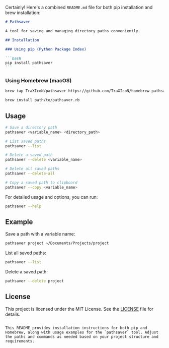 Certainly! Here's a combined `README.md` file for both pip installation and brew installation:

````markdown
# Pathsaver

A tool for saving and managing directory paths conveniently.

## Installation

### Using pip (Python Package Index)

```bash
pip install pathsaver
```
````

### Using Homebrew (macOS)

```bash
brew tap TraXIcoN/pathsaver https://github.com/TraXIcoN/homebrew-pathsaver.git

brew install path/to/pathsaver.rb
```

## Usage

```bash
# Save a directory path
pathsaver <variable_name> <directory_path>

# List saved paths
pathsaver --list

# Delete a saved path
pathsaver --delete <variable_name>

# Delete all saved paths
pathsaver --delete-all

# Copy a saved path to clipboard
pathsaver --copy <variable_name>
```

For detailed usage and options, you can run:

```bash
pathsaver --help
```

## Example

Save a path with a variable name:

```bash
pathsaver project ~/Documents/Projects/project
```

List all saved paths:

```bash
pathsaver --list
```

Delete a saved path:

```bash
pathsaver --delete project
```

## License

This project is licensed under the MIT License. See the [LICENSE](LICENSE) file for details.

```

This README provides installation instructions for both pip and Homebrew, along with usage examples for the `pathsaver` tool. Adjust the paths and commands as needed based on your project structure and requirements.
```
